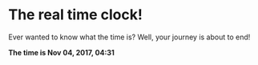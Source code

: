 # The real time clock!

Ever wanted to know what the time is? Well, your journey is about to end!

**The time is Nov 04, 2017, 04:31**